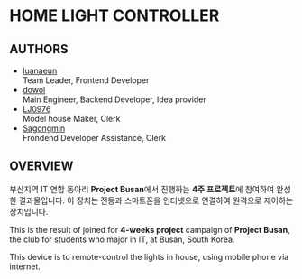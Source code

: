 # HOME LIGHT CONTROLLER

## AUTHORS
* [luanaeun](https://github.com/luanaeun)  
  Team Leader, Frontend Developer
* [dowol](https://github.com/dowol)  
  Main Engineer, Backend Developer, Idea provider
* [LJ0976](https://github.com/LJ0976)  
  Model house Maker, Clerk
* [Sagongmin](https://github.com/Sagongmin)  
  Frondend Developer Assistance, Clerk

## OVERVIEW
부산지역 IT 연합 동아리 **Project Busan**에서 진행하는 **4주 프로젝트**에 참여하여 완성한 결과물입니다.
이 장치는 전등과 스마트폰을 인터넷으로 연결하여 원격으로 제어하는 장치입니다.

This is the result of joined for **4-weeks project** campaign of **Project Busan**, the club for students who major in IT, at Busan, South Korea.

This device is to remote-control the lights in house, using mobile phone via internet.

## 